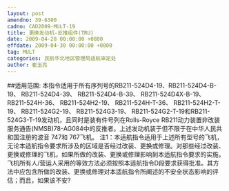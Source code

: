 ```yaml
---
layout: post
amendno: 39-6300
cadno: CAD2009-MULT-19
title: 更换发动机-反推组件(TRU)
date: 2009-04-28 00:00:00 +0800
effdate: 2009-04-30 00:00:00 +0800
tag: MULT
categories: 民航华北地区管理局适航审定处
author: 崔玉亮
---
```


##适用范围:
本指令适用于所有序列号的RB211-524D4-19、RB211-524D4-B-19、 RB211-524D4-39、 RB211-524D4-B-39、 RB211-524D4X-B-19、 RB211-524H-36、 RB211-524H2-19、 RB211-524H-T-36、 RB211-524H2-T-19、 RB211-524G2-19、 RB211-524G3-19、 RB211-524G2-T-19和RB211-524G3-T-19发动机，且同时是装有件号列在Rolls-Royce RB211动力装置非改装服务通告(NMSB)78-AG084中的反推者。上述发动机装于但不限于在中华人民共和国注册的波音 747和 767飞机。
注1：本适航指令适用于上述所有型号的飞机，无论本适航指令要求所涉及的区域是否经过改装、更换或修理。对那些经过改装、更换或修理的飞机，如果所做的改装、更换或修理影响到本适航指令要求的实施，飞机所有人/营运人采用的等效方法必须按照本适航指令D段要求获得批准。其方法中应包含所做的改装、更换或修理对本适航指令所阐述的不安全状态影响的评估；而且，如果该不安?

